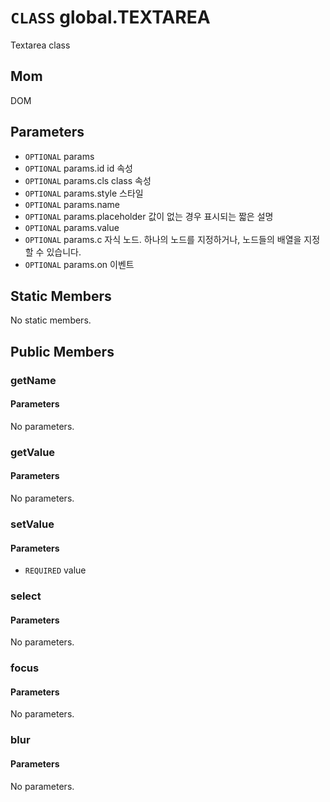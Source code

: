 # `CLASS` global.TEXTAREA
Textarea class

## Mom
DOM

## Parameters
* `OPTIONAL` params 
* `OPTIONAL` params.id			id  속성
* `OPTIONAL` params.cls			class  속성
* `OPTIONAL` params.style		스타일 
* `OPTIONAL` params.name 
* `OPTIONAL` params.placeholder	값이  없는 경우 표시되는 짧은 설명
* `OPTIONAL` params.value 
* `OPTIONAL` params.c			자식  노드. 하나의 노드를 지정하거나, 노드들의 배열을 지정할 수 있습니다.
* `OPTIONAL` params.on			이벤트 

## Static Members
No static members.

## Public Members

### getName
#### Parameters
No parameters.

### getValue
#### Parameters
No parameters.

### setValue
#### Parameters
* `REQUIRED` value

### select
#### Parameters
No parameters.

### focus
#### Parameters
No parameters.

### blur
#### Parameters
No parameters.
